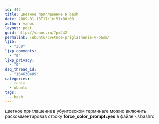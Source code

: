 ```yaml
---
id: 442
title: цветное приглашение в bash
date: 2009-01-13T17:10:51+00:00
author: vanoc
layout: post
guid: http://vanoc.ru/?p=442
permalink: /ubuntu/cvetnoe-priglashenie-v-bash/
ljID:
  - "258"
ljxp_comments:
  - "0"
ljxp_privacy:
  - "0"
dsq_thread_id:
  - "164630489"
categories:
  - runix
  - ubuntu
tags:
  - bash
---
```

цветное приглашение в убунтовском терминале можно включить раскомментировав строку **force\_color\_prompt=yes** в файле ~/.bashrc